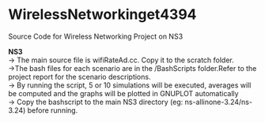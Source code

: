# WirelessNetworkinget4394
Source Code for Wireless Networking Project on NS3

<b>NS3</b></br>
-> The main source file is wifiRateAd.cc. Copy it to the scratch folder. </br>
->The bash files for each scenario are in the /BashScripts folder.Refer to the project report for the scenario descriptions.</br>
-> By running the script, 5 or 10 simulations will be executed, averages will be computed and the graphs will be plotted in GNUPLOT automatically</br>
-> Copy the bashscript to the main NS3 directory (eg: ns-allinone-3.24/ns-3.24) before running. </br>

